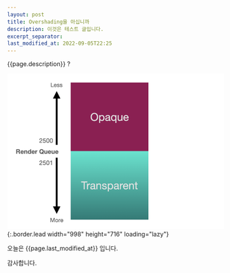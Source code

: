 ```yaml
---
layout: post
title: Overshading을 아십니까
description: 이것은 테스트 글입니다.
excerpt_separator: 
last_modified_at: 2022-09-05T22:25
---
```

 {{page.description}} ?

![test](/assets/img/blog/test-1.png){:.border.lead width="998" height="716" loading="lazy"}
    
오늘은  {{page.last_modified_at}}  입니다.  

감사합니다.

